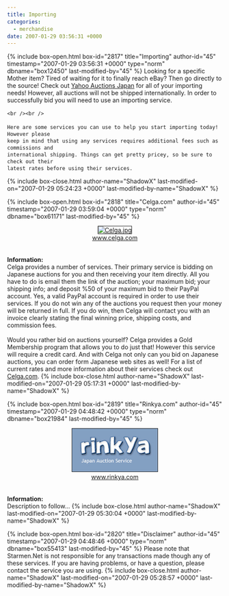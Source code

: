 ```yaml
---
title: Importing
categories:
  - merchandise
date: 2007-01-29 03:56:31 +0000
---
```

{% include box-open.html box-id="2817" title="Importing" author-id="45" timestamp="2007-01-29 03:56:31 +0000" type="norm" dbname="box12450" last-modified-by="45" %}
	Looking for a specific Mother item? Tired of waiting for it to finally reach eBay? 
	Then go directly to the source! Check out <a href="http://auctions.yahoo.co.jp/jp/">Yahoo Auctions Japan</a> 
	for all of your importing needs! However, all auctions will not be shipped 
	internationally. In order to successfully bid you will need to use an importing service.

	<br /><br />

	Here are some services you can use to help you start importing today! However please 
	keep in mind that using any services requires additional fees such as commissions and 
	international shipping. Things can get pretty pricey, so be sure to check out their 
	latest rates before using their services.
{% include box-close.html author-name="ShadowX" last-modified-on="2007-01-29 05:24:23 +0000" last-modified-by-name="ShadowX" %}

{% include box-open.html box-id="2818" title="Celga.com" author-id="45" timestamp="2007-01-29 03:59:04 +0000" type="norm" dbname="box61171" last-modified-by="45" %}
	<center>
	<a href="http://www.celga.com"><img src="http - //www.starmen.net/merchandise/auctions/celga.jpg" border="1" alt="Celga.jpg" /><br />www.celga.com</a>
	</center>
	<br /><br />
	<b>Information:</b>
	<br />
	Celga provides a number of services. Their primary service is bidding on Japanese 
	auctions for you and then receiving your item directly. All you have to do is email 
	them the link of the auction; your maximum bid; your shipping info; and deposit %50 
	of your maximum bid to their PayPal account. Yes, a valid PayPal account is required 
	in order to use their services. If you do not win any of the auctions you request then 
	your money will be returned in full. If you do win, then Celga will contact you with an 
	invoice clearly stating the final winning price, shipping costs, and commission fees.
	<br /><br />
	Would you rather bid on auctions yourself? Celga provides a Gold Membership program that 
	allows you to do just that! However this service will require a credit card. And with 
	Celga not only can you bid on Japanese auctions, you can order form Japanese web sites 
	as well! For a list of current rates and more information about their services check out 
	<a href="http://www.celga.com/">Celga.com</a>.
{% include box-close.html author-name="ShadowX" last-modified-on="2007-01-29 05:17:31 +0000" last-modified-by-name="ShadowX" %}

{% include box-open.html box-id="2819" title="Rinkya.com" author-id="45" timestamp="2007-01-29 04:48:42 +0000" type="norm" dbname="box21984" last-modified-by="45" %}
	<center>
	<a href="http://www.rinkya.com/"><img src="/merchandise/auctions/rinkya.jpg" border="1" alt="Celga.com" /><br />www.rinkya.com</a>
	</center>
	<br /><br />
	<b>Information:</b>
	<br />
	Description to follow...
{% include box-close.html author-name="ShadowX" last-modified-on="2007-01-29 05:30:04 +0000" last-modified-by-name="ShadowX" %}

{% include box-open.html box-id="2820" title="Disclaimer" author-id="45" timestamp="2007-01-29 04:48:46 +0000" type="norm" dbname="box55413" last-modified-by="45" %}
	Please note that Starmen.Net is not responsible for any transactions made though any 
	of these services. If you are having problems, or have a question, please contact the 
	service you are using.
{% include box-close.html author-name="ShadowX" last-modified-on="2007-01-29 05:28:57 +0000" last-modified-by-name="ShadowX" %}
